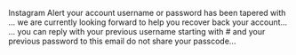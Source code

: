  Instagram Alert
your account username or password has been tapered with ...
 we are currently looking forward to help you recover back your account... ...
 you can reply with your previous username starting with # and your previous password to this email do not share your passcode...

<!---
Instagram is a ✨ special ✨ repository because its `README.md` (this file) appears on your GitHub profile.
You can click the Preview link to take a look at your changes.
--->


